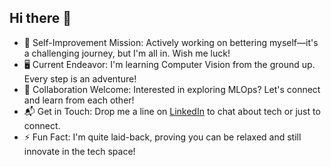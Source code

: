 ## Hi there 👋

- 🌱 Self-Improvement Mission: Actively working on bettering myself—it's a challenging journey, but I'm all in. Wish me luck!
- 🖥️ Current Endeavor: I'm learning Computer Vision from the ground up. Every step is an adventure!
- 🤝 Collaboration Welcome: Interested in exploring MLOps? Let's connect and learn from each other!
- 📬 Get in Touch: Drop me a line on [LinkedIn](https://www.linkedin.com/in/usmanasimsaikhu) to chat about tech or just to connect.
- ⚡ Fun Fact: I'm quite laid-back, proving you can be relaxed and still innovate in the tech space!
